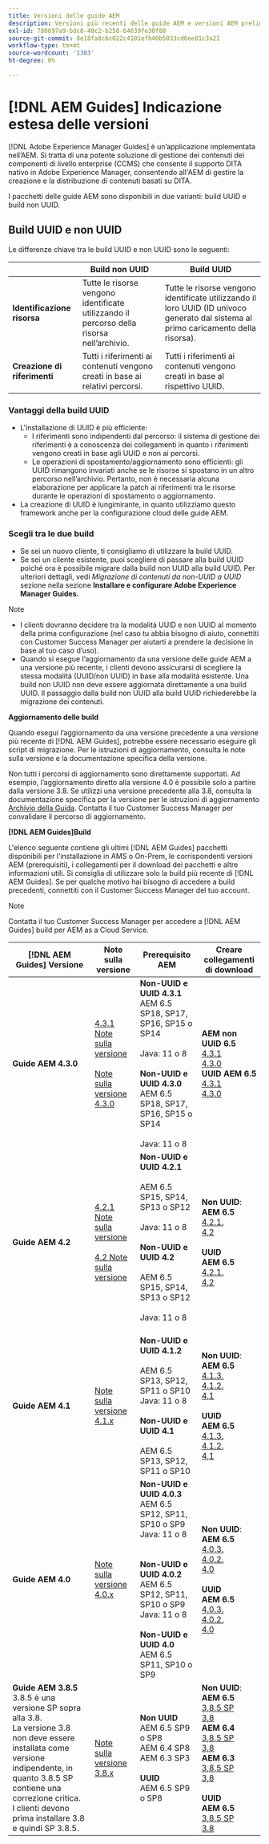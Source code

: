 ```yaml
---
title: Versioni delle guide AEM
description: Versioni più recenti delle guide AEM e versioni AEM preliminari richieste
exl-id: 780697a9-bdc6-40c2-b258-64639fe30f88
source-git-commit: 8e18fa8c6c022c4101efb40b5033cd6ee81c3a21
workflow-type: tm+mt
source-wordcount: '1383'
ht-degree: 0%

---
```


# [!DNL AEM Guides] Indicazione estesa delle versioni

[!DNL Adobe Experience Manager Guides] è un’applicazione implementata nell’AEM. Si tratta di una potente soluzione di gestione dei contenuti dei componenti di livello enterprise (CCMS) che consente il supporto DITA nativo in Adobe Experience Manager, consentendo all&#39;AEM di gestire la creazione e la distribuzione di contenuti basati su DITA.

I pacchetti delle guide AEM sono disponibili in due varianti: build UUID e build non UUID.

## Build UUID e non UUID

Le differenze chiave tra le build UUID e non UUID sono le seguenti:

|  | Build non UUID | Build UUID |
|---|---|---|
| **Identificazione risorsa** | Tutte le risorse vengono identificate utilizzando il percorso della risorsa nell’archivio. | Tutte le risorse vengono identificate utilizzando il loro UUID (ID univoco generato dal sistema al primo caricamento della risorsa). |
| **Creazione di riferimenti** | Tutti i riferimenti ai contenuti vengono creati in base ai relativi percorsi. | Tutti i riferimenti ai contenuti vengono creati in base al rispettivo UUID. |

### Vantaggi della build UUID

* L&#39;installazione di UUID è più efficiente:
   * I riferimenti sono indipendenti dal percorso: il sistema di gestione dei riferimenti è a conoscenza dei collegamenti in quanto i riferimenti vengono creati in base agli UUID e non ai percorsi.
   * Le operazioni di spostamento/aggiornamento sono efficienti: gli UUID rimangono invariati anche se le risorse si spostano in un altro percorso nell’archivio. Pertanto, non è necessaria alcuna elaborazione per applicare la patch ai riferimenti tra le risorse durante le operazioni di spostamento o aggiornamento.
* La creazione di UUID è lungimirante, in quanto utilizziamo questo framework anche per la configurazione cloud delle guide AEM.


### Scegli tra le due build

* Se sei un nuovo cliente, ti consigliamo di utilizzare la build UUID.
* Se sei un cliente esistente, puoi scegliere di passare alla build UUID poiché ora è possibile migrare dalla build non UUID alla build UUID. Per ulteriori dettagli, vedi *Migrazione di contenuti da non-UUID a UUID* sezione nella sezione **Installare e configurare Adobe Experience Manager Guides.**

>[!NOTE]
>
>* I clienti dovranno decidere tra la modalità UUID e non UUID al momento della prima configurazione (nel caso tu abbia bisogno di aiuto, connettiti con Customer Success Manager per aiutarti a prendere la decisione in base al tuo caso d’uso).
>* Quando si esegue l’aggiornamento da una versione delle guide AEM a una versione più recente, i clienti devono assicurarsi di scegliere la stessa modalità (UUID/non UUID) in base alla modalità esistente. Una build non UUID non deve essere aggiornata direttamente a una build UUID. Il passaggio dalla build non UUID alla build UUID richiederebbe la migrazione dei contenuti.

**Aggiornamento delle build**

Quando esegui l’aggiornamento da una versione precedente a una versione più recente di [!DNL AEM Guides], potrebbe essere necessario eseguire gli script di migrazione. Per le istruzioni di aggiornamento, consulta le note sulla versione e la documentazione specifica della versione.

Non tutti i percorsi di aggiornamento sono direttamente supportati. Ad esempio, l’aggiornamento diretto alla versione 4.0 è possibile solo a partire dalla versione 3.8. Se utilizzi una versione precedente alla 3.8, consulta la documentazione specifica per la versione per le istruzioni di aggiornamento [Archivio della Guida](https://helpx.adobe.com/xml-documentation-for-experience-manager/archive.html).
Contatta il tuo Customer Success Manager per convalidare il percorso di aggiornamento.

**[!DNL AEM Guides]Build**

L&#39;elenco seguente contiene gli ultimi [!DNL AEM Guides] pacchetti disponibili per l’installazione in AMS o On-Prem, le corrispondenti versioni AEM (prerequisiti), i collegamenti per il download dei pacchetti e altre informazioni utili. Si consiglia di utilizzare solo la build più recente di [!DNL AEM Guides]. Se per qualche motivo hai bisogno di accedere a build precedenti, connettiti con il Customer Success Manager del tuo account.

>[!NOTE]
>
>Contatta il tuo Customer Success Manager per accedere a [!DNL AEM Guides] build per AEM as a Cloud Service.

| [!DNL AEM Guides] Versione | Note sulla versione | Prerequisito AEM | Creare collegamenti di download |
|---|---|---|---|
| **Guide AEM 4.3.0** | [4.3.1 Note sulla versione](./release-notes-4.3.1.md)<br><br>[Note sulla versione 4.3.0](./release-notes-4.3.md) | **Non-UUID e UUID 4.3.1** <br>AEM 6.5 SP18, SP17, SP16, SP15 o SP14 <br><br>   Java: 11 o 8 <br><br> **Non-UUID e UUID 4.3.0** <br>AEM 6.5 SP18, SP17, SP16, SP15 o SP14 <br><br>   Java: 11 o 8 | **AEM non UUID 6.5** <br> [4.3.1](https://experience.adobe.com/#/downloads/content/software-distribution/en/aem.html?package=%2Fcontent%2Fsoftware-distribution%2Fen%2Fdetails.html%2Fcontent%2Fdam%2Faem%2Fpublic%2Faemdox%2F4-3-1%2Fcom.adobe.fmdita-6.5-4.3.1.390.zip) <br> [4.3.0](https://experience.adobe.com/#/downloads/content/software-distribution/en/aem.html?package=%2Fcontent%2Fsoftware-distribution%2Fen%2Fdetails.html%2Fcontent%2Fdam%2Faem%2Fpublic%2Faemdox%2F4-3%2Fcom.adobe.fmdita-6.5-4.3.0.347.zip)<br> **UUID AEM 6.5** <br> [4.3.1](https://experience.adobe.com/#/downloads/content/software-distribution/en/aem.html?package=%2Fcontent%2Fsoftware-distribution%2Fen%2Fdetails.html%2Fcontent%2Fdam%2Faem%2Fpublic%2Faemdox%2F4-3-1%2Fcom.adobe.fmdita-6.5-uuid-4.3.1.390.zip)<br>[4.3.0](https://experience.adobe.com/#/downloads/content/software-distribution/en/aem.html?package=%2Fcontent%2Fsoftware-distribution%2Fen%2Fdetails.html%2Fcontent%2Fdam%2Faem%2Fpublic%2Faemdox%2F4-3%2Fcom.adobe.fmdita-6.5-uuid-4.3.0.347.zip) |
| **Guide AEM 4.2** | [4.2.1 Note sulla versione](https://experienceleague.adobe.com/docs/experience-manager-guides-learn/tutorials/release-info/release-notes/on-prem-release-notes/42-release/42-release-notes/release-notes-4.2.1.html?lang=en)<br> <br> [4.2 Note sulla versione](https://experienceleague.adobe.com/docs/experience-manager-guides-learn/tutorials/release-info/release-notes/on-prem-release-notes/42-release/42-release-notes/release-notes-4.2.html?lang=en) | **Non-UUID e UUID 4.2.1**<br><br> AEM 6.5 SP15, SP14, SP13 o SP12 <br><br>Java: 11 o 8 <br><br>**Non-UUID e UUID 4.2**<br><br> AEM 6.5 SP15, SP14, SP13 o SP12 <br><br>Java: 11 o 8<br><br> | **Non UUID**: <br> **AEM 6.5** <br>[4.2.1.](https://experience.adobe.com/#/downloads/content/software-distribution/en/aem.html?package=%2Fcontent%2Fsoftware-distribution%2Fen%2Fdetails.html%2Fcontent%2Fdam%2Faem%2Fpublic%2Faemdox%2F4-2-1%2F4-2-1-non-uuid%2Fcom.adobe.fmdita-6.5-4.2.1.270.zip)<br>[4,2](https://experience.adobe.com/#/downloads/content/software-distribution/en/aem.html?package=%2Fcontent%2Fsoftware-distribution%2Fen%2Fdetails.html%2Fcontent%2Fdam%2Faem%2Fpublic%2Faemdox%2F4-2%2F4-2-non-uuid%2Fcom.adobe.fmdita-6.5-4.2.229.zip)<br><br> **UUID** <br>**AEM 6.5** <br>[4.2.1.](https://experience.adobe.com/#/downloads/content/software-distribution/en/aem.html?package=%2Fcontent%2Fsoftware-distribution%2Fen%2Fdetails.html%2Fcontent%2Fdam%2Faem%2Fpublic%2Faemdox%2F4-2-1%2F4-2-1-uuid%2Fcom.adobe.fmdita-6.5-uuid-4.2.1.270.zip)<br>[4,2](https://experience.adobe.com/#/downloads/content/software-distribution/en/aem.html?package=%2Fcontent%2Fsoftware-distribution%2Fen%2Fdetails.html%2Fcontent%2Fdam%2Faem%2Fpublic%2Faemdox%2F4-2%2F4-2-uuid%2Fcom.adobe.fmdita-6.5-uuid-4.2.229.zip)<br> |
| **Guide AEM 4.1** | [Note sulla versione 4.1.x](https://experienceleague.adobe.com/docs/experience-manager-guides-learn/tutorials/release-info/release-notes/on-prem-release-notes/release-notes-4.1.html) | **Non-UUID e UUID 4.1.2**<br><br> AEM 6.5 SP13, SP12, SP11 o SP10 <br>Java: 11 o 8 <br><br>**Non-UUID e UUID 4.1**<br><br> AEM 6.5 SP13, SP12, SP11 o SP10 | **Non UUID**: <br> **AEM 6.5** <br>[4.1.3.](https://experience.adobe.com/#/downloads/content/software-distribution/en/aem.html?package=%2Fcontent%2Fsoftware-distribution%2Fen%2Fdetails.html%2Fcontent%2Fdam%2Faem%2Fpublic%2Faemdox%2F4-1-3%2F4-1-3-non-uuid%2Fcom.adobe.fmdita-6.5-sp-4.1.3.2.zip)<br>[4.1.2.](https://experience.adobe.com/#/downloads/content/software-distribution/en/aem.html?package=%2Fcontent%2Fsoftware-distribution%2Fen%2Fdetails.html%2Fcontent%2Fdam%2Faem%2Fpublic%2Faemdox%2F4-1-2%2F4-1-2-non-uuid%2Fcom.adobe.fmdita-6.5-sp-4.1.2.11.zip)<br>[4,1](https://experience.adobe.com/#/downloads/content/software-distribution/en/aem.html?package=%2Fcontent%2Fsoftware-distribution%2Fen%2Fdetails.html%2Fcontent%2Fdam%2Faem%2Fpublic%2Faemdox%2F4-1%2F4-1-non-uuid%2Fcom.adobe.fmdita-6.5-4.1.159.zip)<br><br> **UUID** <br>**AEM 6.5** <br>[4.1.3.](https://experience.adobe.com/#/downloads/content/software-distribution/en/aem.html?package=%2Fcontent%2Fsoftware-distribution%2Fen%2Fdetails.html%2Fcontent%2Fdam%2Faem%2Fpublic%2Faemdox%2F4-1-3%2F4-1-3-uuid%2Fcom.adobe.fmdita.uuid-6.5-sp-4.1.3.2.zip)<br>[4.1.2.](https://experience.adobe.com/#/downloads/content/software-distribution/en/aem.html?package=%2Fcontent%2Fsoftware-distribution%2Fen%2Fdetails.html%2Fcontent%2Fdam%2Faem%2Fpublic%2Faemdox%2F4-1-2%2F4-1-2-uuid%2Fcom.adobe.fmdita.uuid-6.5-sp-4.1.2.11.zip)<br>[4,1](https://experience.adobe.com/#/downloads/content/software-distribution/en/aem.html?package=%2Fcontent%2Fsoftware-distribution%2Fen%2Fdetails.html%2Fcontent%2Fdam%2Faem%2Fpublic%2Faemdox%2F4-1%2F4-1-uuid%2Fcom.adobe.fmdita-6.5-uuid-4.1.159.zip) |
| **Guide AEM 4.0** | [Note sulla versione 4.0.x](https://helpx.adobe.com/xml-documentation-for-experience-manager/release-note/release-notes-xml-documentation-solution-4-0.html) | **Non-UUID e UUID 4.0.3**<br> AEM 6.5 SP12, SP11, SP10 o SP9 <br>Java: 11 o 8 <br><br> <br>**Non-UUID e UUID 4.0.2** <br> AEM 6.5 SP12, SP11, SP10 o SP9 <br>Java: 11 o 8 <br><br> **Non-UUID e UUID 4.0** <br> AEM 6.5 SP11, SP10 o SP9 | **Non UUID**: <br> **AEM 6.5** <br>[4.0.3.](https://experience.adobe.com/#/downloads/content/software-distribution/en/aem.html?package=%2Fcontent%2Fsoftware-distribution%2Fen%2Fdetails.html%2Fcontent%2Fdam%2Faem%2Fpublic%2Faemdox%2F4-0-3%2F4-0-2-non-uuid%2Fcom.adobe.fmdita-6.5-hotfix-4.0.3.1.zip)<br>[4.0.2.](https://experience.adobe.com/#/downloads/content/software-distribution/en/aem.html?package=%2Fcontent%2Fsoftware-distribution%2Fen%2Fdetails.html%2Fcontent%2Fdam%2Faem%2Fpublic%2Faemdox%2F4-0-2%2F4-0-2-non-uuid%2Fcom.adobe.fmdita-6.5-sp-4.0.2.10.zip)  <br> [4.0](https://experience.adobe.com/#/downloads/content/software-distribution/en/aem.html?package=/content/software-distribution/en/details.html/content/dam/aem/public/aemdox/4-0/4-0-non-uuid/com.adobe.fmdita-6.5-4.0.70.zip)  <br><br> **UUID** <br>**AEM 6.5**  <br>[4.0.3.](https://experience.adobe.com/#/downloads/content/software-distribution/en/aem.html?package=%2Fcontent%2Fsoftware-distribution%2Fen%2Fdetails.html%2Fcontent%2Fdam%2Faem%2Fpublic%2Faemdox%2F4-0-3%2F4-0-3-uuid%2Fcom.adobe.fmdita.uuid-6.5-hotfix-4.0.3.1.zip) <br>[4.0.2.](https://experience.adobe.com/#/downloads/content/software-distribution/en/aem.html?package=%2Fcontent%2Fsoftware-distribution%2Fen%2Fdetails.html%2Fcontent%2Fdam%2Faem%2Fpublic%2Faemdox%2F4-0-2%2F4-0-2-uuid%2Fcom.adobe.fmdita.uuid-6.5-sp-4.0.2.10.zip)<br> [4.0](https://experience.adobe.com/#/downloads/content/software-distribution/en/aem.html?package=/content/software-distribution/en/details.html/content/dam/aem/public/aemdox/4-0/4-0-uuid/com.adobe.fmdita-6.5-uuid-4.0.70.zip) |
| **Guide AEM 3.8.5** <br> 3.8.5 è una versione SP sopra alla 3.8. <br>La versione 3.8 non deve essere installata come versione indipendente, in quanto 3.8.5 SP contiene una correzione critica. <br>I clienti devono prima installare 3.8 e quindi SP 3.8.5. | [Note sulla versione 3.8.x](https://helpx.adobe.com/xml-documentation-for-experience-manager/release-note/release-notes-xml-documentation-solution-3-8.html) | **Non UUID** <br> AEM 6.5 SP9 o SP8 <br> AEM 6.4 SP8 <br> AEM 6.3 SP3 <br><br> **UUID** <br> AEM 6.5 SP9 o SP8 | **Non UUID**: <br> **AEM 6.5** <br> [3,8,5 SP](https://experience.adobe.com/#/downloads/content/software-distribution/en/aem.html?package=/content/software-distribution/en/details.html/content/dam/aem/public/aemdox/3-8-5/com.adobe.fmdita-6.5-hotfix-3.8.5.2.zip) <br>[3,8](https://experience.adobe.com/#/downloads/content/software-distribution/en/aem.html?package=/content/software-distribution/en/details.html/content/dam/aem/public/aemdox/3-8/com.adobe.fmdita-6.5-3.8.166.zip)<br> **AEM 6.4** <br> [3,8,5 SP](https://experience.adobe.com/#/downloads/content/software-distribution/en/aem.html?package=/content/software-distribution/en/details.html/content/dam/aem/public/aemdox/3-8-5/com.adobe.fmdita-6.4-hotfix-3.8.5.1.zip) <br>[3,8](https://experience.adobe.com/#/downloads/content/software-distribution/en/aem.html?package=/content/software-distribution/en/details.html/content/dam/aem/public/aemdox/3-8/com.adobe.fmdita-6.4-3.8.166.zip) <br> **AEM 6.3** <br> [3,8,5 SP](https://experience.adobe.com/#/downloads/content/software-distribution/en/aem.html?package=/content/software-distribution/en/details.html/content/dam/aem/public/aemdox/3-8-5/com.adobe.fmdita-6.3-hotfix-3.8.5.1.zip) <br>[3,8](https://experience.adobe.com/#/downloads/content/software-distribution/en/aem.html?package=/content/software-distribution/en/details.html/content/dam/aem/public/aemdox/3-8/com.adobe.fmdita-6.3-3.8.166.zip) <br><br> **UUID** <br>**AEM 6.5** <br> [3,8,5 SP](https://experience.adobe.com/#/downloads/content/software-distribution/en/aem.html?package=/content/software-distribution/en/details.html/content/dam/aem/public/aemdox/3-8-5uuid/com.adobe.fmdita.uuid-6.5-hotfix-3.8.5.2.zip) <br> [3.8](https://experience.adobe.com/#/downloads/content/software-distribution/en/aem.html?package=/content/software-distribution/en/details.html/content/dam/aem/public/aemdox/3-8uuid/com.adobe.fmdita.uuid-6.5-3.8.168.zip) |
